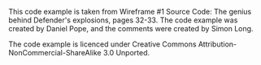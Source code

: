 This code example is taken from Wireframe #1 Source Code: The genius behind Defender's explosions, pages 32-33. 
The code example was created by Daniel Pope, and the comments were created by Simon Long. 

The code example is licenced under Creative Commons Attribution-NonCommercial-ShareAlike 3.0 Unported. 
